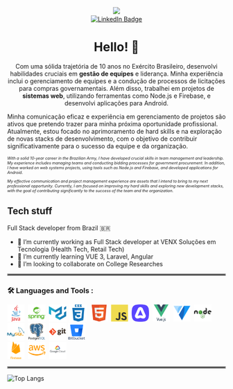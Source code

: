 <div id="header" align="center">
  <img src="https://media0.giphy.com/media/v1.Y2lkPTc5MGI3NjExOWN6N2t6bjB3dmo4d201NG1sbDk2bm90bmRmNXdsdDJ5ZnB1d3dqdiZlcD12MV9pbnRlcm5hbF9naWZfYnlfaWQmY3Q9Zw/dZX3AduGrY3uJ7qCsx/giphy.webp" width="300"/>
</div>

<div id="badges" align="center">
  <a href="https://www.linkedin.com/in/luiz-fernando-mota-carvalho-82a34b8a/">
    <img src="https://img.shields.io/badge/LinkedIn-blue?style=for-the-badge&logo=linkedin&logoColor=white" alt="LinkedIn Badge"/>
  </a>
  <h1>Hello! 👋</h1>
  <p style="text-align:">
    Com uma sólida trajetória de 10 anos no Exército Brasileiro, desenvolvi habilidades cruciais em <b>gestão de equipes</b> e liderança. Minha experiência inclui o gerenciamento de equipes e a condução de processos de licitações para compras governamentais. Além disso, trabalhei em projetos de <b>sistemas web</b>, utilizando ferramentas como Node.js e Firebase, e desenvolvi aplicações para Android.
  </p>
  <p style="text-align: left; ">
    Minha comunicação eficaz e experiência em gerenciamento de projetos são ativos que pretendo trazer para minha próxima oportunidade profissional. Atualmente, estou focado no aprimoramento de hard skills e na exploração de novas stacks de desenvolvimento, com o objetivo de contribuir significativamente para o sucesso da equipe e da organização.
  </p>

 <p style="font-size: 9px; font-style: italic; text-align: left;">
    <em>With a solid 10-year career in the Brazilian Army, I have developed crucial skills in team management and leadership. My experience includes managing teams and conducting bidding processes for government procurement. In addition, I have worked on web systems projects, using tools such as Node.js and Firebase, and developed applications for Android.
    </em>
  </p>
  <p style="font-size: 9px; font-style: italic; text-align: left;">
    <em>
    My effective communication and project management experience are assets that I intend to bring to my next professional opportunity. Currently, I am focused on improving my hard skills and exploring new development stacks, with the goal of contributing significantly to the success of the team and the organization.
    </em>
  </p>

</div>

## Tech stuff 

Full Stack developer from Brazil 🇧🇷

- 🔭 I’m currently working as Full Stack developer at VENX Soluções em Tecnologia (Health Tech, Retail Tech)
- 🌱 I’m currently learning VUE 3, Laravel, Angular
- 👯 I’m looking to collaborate on College Researches

<hr style="border:2px solid gray">

### :hammer_and_wrench: Languages and Tools :
<div>
  <img src="https://github.com/devicons/devicon/blob/master/icons/java/java-original-wordmark.svg" title="Java" alt="Java" width="40" height="40"/>&nbsp;
  <img src="https://github.com/devicons/devicon/blob/master/icons/spring/spring-original-wordmark.svg" title="Spring" alt="Spring" width="40" height="40"/>&nbsp;
  <img src="https://github.com/devicons/devicon/blob/master/icons/materialui/materialui-original.svg" title="Material UI" alt="Material UI" width="40" height="40"/>&nbsp;
  <img src="https://github.com/devicons/devicon/blob/master/icons/css3/css3-plain-wordmark.svg"  title="CSS3" alt="CSS" width="40" height="40"/>&nbsp;
  <img src="https://github.com/devicons/devicon/blob/master/icons/html5/html5-original.svg" title="HTML5" alt="HTML" width="40" height="40"/>&nbsp;
  <img src="https://github.com/devicons/devicon/blob/master/icons/javascript/javascript-original.svg" title="JavaScript" alt="JavaScript" width="40" height="40"/>&nbsp;
  <img src="https://github.com/devicons/devicon/blob/master/icons/adonisjs/adonisjs-original.svg" title="Adonis" alt="adonis" width="40" height="40"/>&nbsp;
  <img src="https://github.com/devicons/devicon/blob/master/icons/vuejs/vuejs-original-wordmark.svg" title="Vue"  alt="Vue" width="40" height="40"/>&nbsp;
  <img src="https://github.com/devicons/devicon/blob/master/icons/vuetify/vuetify-original.svg" title="Vue"  alt="Vue" width="40" height="40"/>&nbsp;
  <img src="https://github.com/devicons/devicon/blob/master/icons/nodejs/nodejs-original-wordmark.svg" title="NodeJS" alt="NodeJS" width="40" height="40"/>&nbsp;
  <img src="https://github.com/devicons/devicon/blob/master/icons/mysql/mysql-original-wordmark.svg" title="MySQL"  alt="MySQL" width="40" height="40"/>&nbsp;
  <img src="https://github.com/devicons/devicon/blob/master/icons/postgresql/postgresql-original-wordmark.svg" title="Postgres"  alt="Postgres" width="40" height="40"/>&nbsp;
  <img src="https://github.com/devicons/devicon/blob/master/icons/git/git-original-wordmark.svg" title="Git" alt="Git" width="40" height="40"/>
  <img src="https://github.com/devicons/devicon/blob/master/icons/bitbucket/bitbucket-original-wordmark.svg" title="Git" alt="Git" width="40" height="40"/>
</div>

<div>
  <img src="https://github.com/devicons/devicon/blob/master/icons/firebase/firebase-plain-wordmark.svg" title="Firebase" alt="Firebase" width="40" height="40"/>&nbsp;
  <img src="https://github.com/devicons/devicon/blob/master/icons/amazonwebservices/amazonwebservices-plain-wordmark.svg" title="AWS" alt="AWS" width="40" height="40"/>&nbsp;
  <img src="https://github.com/devicons/devicon/blob/master/icons/googlecloud/googlecloud-original-wordmark.svg" title="GCP" alt="GCP" width="40" height="40"/>&nbsp;
</div>

<hr style="border:2px solid gray">

![Top Langs](https://github-readme-stats.vercel.app/api/top-langs/?username=fernandoMota93&layout=compact&theme=dark)
